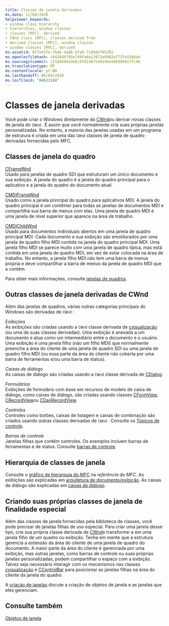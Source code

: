 ```yaml
---
title: Classes de janela derivadas
ms.date: 11/04/2016
helpviewer_keywords:
- window class hierarchy
- hierarchies, window classes
- classes [MFC], derived
- CWnd class [MFC], classes derived from
- derived classes [MFC], window classes
- window classes [MFC], derived
ms.assetid: 6f7e437e-fbde-4a06-bfab-72d9dbf05292
ms.openlocfilehash: c84284b765e740fa0a13972e9902e7737e15bbab
ms.sourcegitcommit: c21b05042debc97d14875e019ee9d698691ffc0b
ms.translationtype: MT
ms.contentlocale: pt-BR
ms.lasthandoff: 06/09/2020
ms.locfileid: "84623168"
---
```

# <a name="derived-window-classes"></a>Classes de janela derivadas

Você pode criar o Windows diretamente do [CWnd](reference/cwnd-class.md)ou derivar novas classes de janela do `CWnd` . É assim que você normalmente cria suas próprias janelas personalizadas. No entanto, a maioria das janelas usadas em um programa de estrutura é criada em uma das `CWnd` classes de janela de quadro derivadas fornecidas pelo MFC.

## <a name="frame-window-classes"></a>Classes de janela do quadro

[CFrameWnd](reference/cframewnd-class.md)<br/>
Usado para janelas de quadro SDI que estruturam um único documento e sua exibição. A janela do quadro é a janela do quadro principal para o aplicativo e a janela do quadro do documento atual.

[CMDIFrameWnd](reference/cmdiframewnd-class.md)<br/>
Usado como a janela principal do quadro para aplicativos MDI. A janela do quadro principal é um contêiner para todas as janelas de documentos MDI e compartilha sua barra de menus com elas. Uma janela de quadro MDI é uma janela de nível superior que aparece na área de trabalho.

[CMDIChildWnd](reference/cmdichildwnd-class.md)<br/>
Usado para documentos individuais abertos em uma janela de quadro principal MDI. Cada documento e sua exibição são emoldurados por uma janela de quadro filho MDI contida na janela do quadro principal MDI. Uma janela filho MDI se parece muito com uma janela de quadro típica, mas está contida em uma janela de quadro MDI, em vez de estar colocada na área de trabalho. No entanto, a janela filho MDI não tem uma barra de menus própria e deve compartilhar a barra de menus da janela de quadro MDI que a contém.

Para obter mais informações, consulte [janelas de quadros](frame-windows.md).

## <a name="other-window-classes-derived-from-cwnd"></a>Outras classes de janela derivadas de CWnd

Além das janelas de quadros, várias outras categorias principais do Windows são derivadas de `CWnd` :

*Exibições*<br/>
As exibições são criadas usando a `CWnd` classe derivada de [cvisualização](reference/cview-class.md) (ou uma de suas classes derivadas). Uma exibição é anexada a um documento e atua como um intermediário entre o documento e o usuário. Uma exibição é uma janela filho (não um filho MDI) que normalmente preenche a área do cliente de uma janela de quadro SDI ou uma janela de quadro filho MDI (ou essa parte da área do cliente não coberta por uma barra de ferramentas e/ou uma barra de status).

*Caixas de diálogo*<br/>
As caixas de diálogo são criadas usando a `CWnd` classe derivada de [CDialog](reference/cdialog-class.md).

*Formulários*<br/>
Exibições de formulário com base em recursos de modelo de caixa de diálogo, como caixas de diálogo, são criadas usando classes [CFormView](reference/cformview-class.md), [CRecordView](reference/crecordview-class.md)ou [CDaoRecordView](reference/cdaorecordview-class.md).

*Controles*<br/>
Controles como botões, caixas de listagem e caixas de combinação são criados usando outras classes derivadas de `CWnd` . Consulte os [Tópicos de controle](controls-mfc.md).

*Barras de controle*<br/>
Janelas filhas que contêm controles. Os exemplos incluem barras de ferramentas e de status. Consulte [barras de controle](control-bars.md).

## <a name="window-class-hierarchy"></a>Hierarquia de classes de janela

Consulte o [gráfico de hierarquia do MFC](hierarchy-chart.md) na *referência do MFC*. As exibições são explicadas em [arquitetura de documento/exibição](document-view-architecture.md). As caixas de diálogo são explicadas em [caixas de diálogo](dialog-boxes.md).

## <a name="creating-your-own-special-purpose-window-classes"></a>Criando suas próprias classes de janela de finalidade especial

Além das classes de janela fornecidas pela biblioteca de classes, você pode precisar de janelas filhas de uso especial. Para criar uma janela desse tipo, crie sua própria classe derivada de [CWnd](reference/cwnd-class.md)e transforme-a em uma janela filho de um quadro ou exibição. Tenha em mente que a estrutura gerencia a extensão da área do cliente de uma janela de quadro do documento. A maior parte da área do cliente é gerenciada por uma exibição, mas outras janelas, como barras de controle ou suas próprias janelas personalizadas, podem compartilhar o espaço com a exibição. Talvez seja necessário interagir com os mecanismos nas classes [cvisualização](reference/cview-class.md) e [CControlBar](reference/ccontrolbar-class.md) para posicionar as janelas filhas na área do cliente da janela do quadro.

A [criação de janelas](creating-windows.md) discute a criação de objetos de janela e as janelas que eles gerenciam.

## <a name="see-also"></a>Consulte também

[Objetos de janela](window-objects.md)
